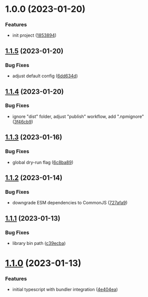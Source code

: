 # 1.0.0 (2023-01-20)


### Features

* init project ([1853894](https://github.com/rifandani/regen/commit/1853894fbe7496c4fbc5ef24077ae37655d156cc))

## [1.1.5](https://github.com/rifandani/regen/compare/v1.1.4...v1.1.5) (2023-01-20)


### Bug Fixes

* adjust default config ([6dd634d](https://github.com/rifandani/regen/commit/6dd634d3fe3146422475757846034dc7b5108599))

## [1.1.4](https://github.com/rifandani/regen/compare/v1.1.3...v1.1.4) (2023-01-20)


### Bug Fixes

* ignore "dist" folder, adjust "publish" workflow, add ".npmignore" ([3f46cb9](https://github.com/rifandani/regen/commit/3f46cb9a8537375845df199589cc599e2d312422))

## [1.1.3](https://github.com/rifandani/regen/compare/v1.1.2...v1.1.3) (2023-01-16)


### Bug Fixes

* global dry-run flag ([6c8ba89](https://github.com/rifandani/regen/commit/6c8ba895aa9bd50e3b2ce22524b1ac9ca1771a84))

## [1.1.2](https://github.com/rifandani/regen/compare/v1.1.1...v1.1.2) (2023-01-14)


### Bug Fixes

* downgrade ESM dependencies to CommonJS ([727afa9](https://github.com/rifandani/regen/commit/727afa9dd9c9485eba74763e4a1ff4ea8b411329))

## [1.1.1](https://github.com/rifandani/regen/compare/v1.1.0...v1.1.1) (2023-01-13)


### Bug Fixes

* library bin path ([c39ecba](https://github.com/rifandani/regen/commit/c39ecba0f908b60f66b811c4313498708d3cfca3))

# [1.1.0](https://github.com/rifandani/regen/compare/v1.0.0...v1.1.0) (2023-01-13)


### Features

* initial typescript with bundler integration ([4e404ea](https://github.com/rifandani/regen/commit/4e404eab0d09d9dca8028015e66432bc8ee7b3a7))
